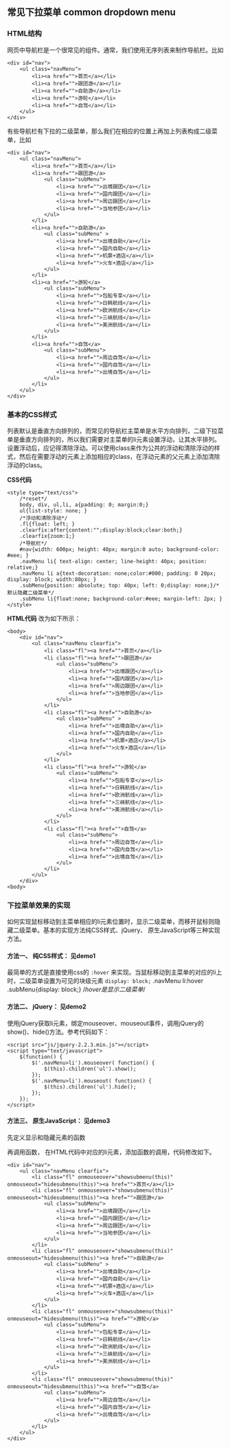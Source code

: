 
## 常见下拉菜单 common dropdown menu 

### HTML结构
网页中导航栏是一个很常见的组件。通常，我们使用无序列表来制作导航栏。比如

	<div id="nav">
		<ul class="navMenu">
			<li><a href="">首页</a></li>
			<li><a href="">跟团游</a></li>
			<li><a href="">自助游</a></li>
			<li><a href="">游轮</a></li>
			<li><a href="">自驾</a></li>
		</ul>
	</div>

有些导航栏有下拉的二级菜单，那么我们在相应的位置上再加上列表构成二级菜单，比如

	<div id="nav">
		<ul class="navMenu">
			<li><a href="">首页</a></li>
			<li><a href="">跟团游</a>
				<ul class="subMenu">
					<li><a href="">出境跟团</a></li>
					<li><a href="">国内跟团</a></li>
					<li><a href="">周边跟团</a></li>
					<li><a href="">当地参团</a></li>
				</ul>
			</li>
			<li><a href="">自助游</a>
				<ul class="subMenu" >
					<li><a href="">出境自助</a></li>
					<li><a href="">国内自助</a></li>
					<li><a href="">机票+酒店</a></li>
					<li><a href="">火车+酒店</a></li>
				</ul>
			</li>
			<li><a href="">游轮</a>
				<ul class="subMenu">
					<li><a href="">包船专享</a></li>
					<li><a href="">日韩航线</a></li>
					<li><a href="">欧洲航线</a></li>
					<li><a href="">三峡航线</a></li>
					<li><a href="">美洲航线</a></li>
				</ul>
			</li>
			<li><a href="">自驾</a>
				<ul class="subMenu">
					<li><a href="">周边自驾</a></li>
					<li><a href="">国内自驾</a></li>
					<li><a href="">出境自驾</a></li>
				</ul>
			</li>
		</ul>
	</div>
 
### 基本的CSS样式
列表默认是垂直方向排列的，而常见的导航栏主菜单是水平方向排列，二级下拉菜单是垂直方向排列的，所以我们需要对主菜单的li元素设置浮动，让其水平排列。设置浮动后，应记得清除浮动。可以使用class来作为公共的浮动和清除浮动的样式，然后在需要浮动的元素上添加相应的class，在浮动元素的父元素上添加清除浮动的class。

**CSS代码**

	<style type="text/css">
		/*reset*/
		body, div, ul,li, a{padding: 0; margin:0;}
		ul{list-style: none; }
		/*浮动和清除浮动*/
		.fl{float: left; }
		.clearfix:after{content:"";display:block;clear:both;}
		.clearfix{zoom:1;} 
		/*导航栏*/
		#nav{width: 600px; height: 40px; margin:0 auto; background-color: #eee; }
		.navMenu li{ text-align: center; line-height: 40px; position: relative;}
		.navMenu li a{text-decoration: none;color:#000; padding: 0 20px; display: block; width:80px; }
		.subMenu{position: absolute; top: 40px; left: 0;display: none;}/*默认隐藏二级菜单*/
		.subMenu li{float:none; background-color:#eee; margin-left: 2px; }
	</style>

**HTML代码** 改为如下所示：

	<body>
		<div id="nav">
			<ul class="navMenu clearfix">
				<li class="fl"><a href="">首页</a></li>
				<li class="fl"><a href="">跟团游</a>
					<ul class="subMenu">
						<li><a href="">出境跟团</a></li>
						<li><a href="">国内跟团</a></li>
						<li><a href="">周边跟团</a></li>
						<li><a href="">当地参团</a></li>
					</ul>
				</li>
				<li class="fl"><a href="">自助游</a>
					<ul class="subMenu" >
						<li><a href="">出境自助</a></li>
						<li><a href="">国内自助</a></li>
						<li><a href="">机票+酒店</a></li>
						<li><a href="">火车+酒店</a></li>
					</ul>
				</li>
				<li class="fl"><a href="">游轮</a>
					<ul class="subMenu">
						<li><a href="">包船专享</a></li>
						<li><a href="">日韩航线</a></li>
						<li><a href="">欧洲航线</a></li>
						<li><a href="">三峡航线</a></li>
						<li><a href="">美洲航线</a></li>
					</ul>
				</li>
				<li class="fl"><a href="">自驾</a>
					<ul class="subMenu">
						<li><a href="">周边自驾</a></li>
						<li><a href="">国内自驾</a></li>
						<li><a href="">出境自驾</a></li>
					</ul>
				</li>
			</ul>
		</div>
	<body>

### 下拉菜单效果的实现
如何实现鼠标移动到主菜单相应的li元素位置时，显示二级菜单，而移开鼠标则隐藏二级菜单。基本的实现方法纯CSS样式、jQuery、 原生JavaScript等三种实现方法。

#### 方法一、 纯CSS样式：   见demo1
最简单的方式是直接使用css的 `:hover` 来实现。当鼠标移动到主菜单的对应的li上时，二级菜单设置为可见的块级元素  `display: block;`
	.navMenu li:hover .subMenu{display: block;}	/*hover是显示二级菜单*/


#### 方法二、 jQuery：   见demo2
使用jQuery获取li元素，绑定mouseover、mouseout事件，调用jQuery的show()、hide()方法。参考代码如下：

	<script src="js/jquery-2.2.3.min.js"></script>
	<script type="text/javascript">
		$(function() {
			$('.navMenu>li').mouseover( function() {
				$(this).children('ul').show();
			});
		    $('.navMenu>li').mouseout( function() {
				$(this).children('ul').hide();
			});
		});
	</script>

#### 方法三、 原生JavaScript：  见demo3
先定义显示和隐藏元素的函数

<script type="text/javascript">
	// 定义显示函数
	function showsubmenu(li) {
		var submenu = li.getElementsByClassName('subMenu')[0];
		submenu.style.display="block";
	}
	// 定义隐藏函数
	function hidesubmenu(li){
		var submenu = li.getElementsByClassName('subMenu')[0];
		submenu.style.display="none";
	}
</script>

再调用函数， 在HTML代码中对应的li元素，添加函数的调用，代码修改如下。

	<div id="nav">
		<ul class="navMenu clearfix">
			<li class="fl" onmouseover="showsubmenu(this)" onmouseout="hidesubmenu(this)"><a href="">首页</a></li>
			<li class="fl" onmouseover="showsubmenu(this)" onmouseout="hidesubmenu(this)"><a href="">跟团游</a>
				<ul class="subMenu">
					<li><a href="">出境跟团</a></li>
					<li><a href="">国内跟团</a></li>
					<li><a href="">周边跟团</a></li>
					<li><a href="">当地参团</a></li>
				</ul>
			</li>
			<li class="fl" onmouseover="showsubmenu(this)" onmouseout="hidesubmenu(this)"><a href="">自助游</a>
				<ul class="subMenu" >
					<li><a href="">出境自助</a></li>
					<li><a href="">国内自助</a></li>
					<li><a href="">机票+酒店</a></li>
					<li><a href="">火车+酒店</a></li>
				</ul>
			</li>
			<li class="fl" onmouseover="showsubmenu(this)" onmouseout="hidesubmenu(this)"><a href="">游轮</a>
				<ul class="subMenu">
					<li><a href="">包船专享</a></li>
					<li><a href="">日韩航线</a></li>
					<li><a href="">欧洲航线</a></li>
					<li><a href="">三峡航线</a></li>
					<li><a href="">美洲航线</a></li>
				</ul>
			</li>
			<li class="fl" onmouseover="showsubmenu(this)" onmouseout="hidesubmenu(this)"><a href="">自驾</a>
				<ul class="subMenu">
					<li><a href="">周边自驾</a></li>
					<li><a href="">国内自驾</a></li>
					<li><a href="">出境自驾</a></li>
				</ul>
			</li>
		</ul>
	</div>
